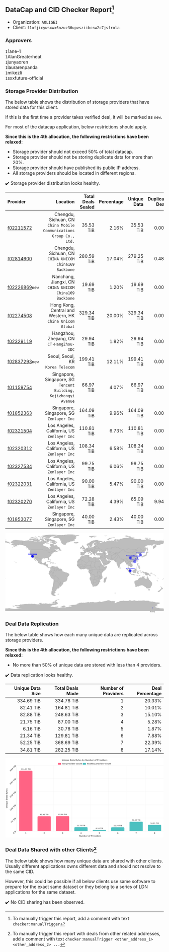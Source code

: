 ## DataCap and CID Checker Report[^1]
 - Organization: `AOLIGEI`
 - Client: `f1ofjicywsxwx6nzuz36upvsziibcsw2c7jsfrola`
### Approvers
`1`1ane-1<br/>`1`AlanGreaterheat<br/>`1`junyaoren<br/>`1`laurarenpanda<br/>`1`mikezli<br/>`1`sxxfuture-official


### Storage Provider Distribution
The below table shows the distribution of storage providers that have stored data for this client.

If this is the first time a provider takes verified deal, it will be marked as `new`.

For most of the datacap application, below restrictions should apply.

**Since this is the 4th allocation, the following restrictions have been relaxed:**
 - Storage provider should not exceed 50% of total datacap.
 - Storage provider should not be storing duplicate data for more than 20%.
 - Storage provider should have published its public IP address.
 - All storage providers should be located in different regions.

✔️ Storage provider distribution looks healthy.

| Provider                                                    |                                                               Location | Total Deals Sealed | Percentage | Unique Data | Duplicate Deals |
| :---------------------------------------------------------- | ---------------------------------------------------------------------: | -----------------: | ---------: | ----------: | --------------: |
| [f02211572](https://filfox.info/en/address/f02211572)       | Chengdu, Sichuan, CN<br/>`China Mobile Communications Group Co., Ltd.` |          35.53 TiB |      2.16% |   35.53 TiB |           0.00% |
| [f02814600](https://filfox.info/en/address/f02814600)       |              Chengdu, Sichuan, CN<br/>`CHINA UNICOM China169 Backbone` |         280.59 TiB |     17.04% |  279.25 TiB |           0.48% |
| [f02226869](https://filfox.info/en/address/f02226869)`new`  |             Nanchang, Jiangxi, CN<br/>`CHINA UNICOM China169 Backbone` |          19.69 TiB |      1.20% |   19.69 TiB |           0.00% |
| [f02274508](https://filfox.info/en/address/f02274508)       |           Hong Kong, Central and Western, HK<br/>`China Unicom Global` |         329.34 TiB |     20.00% |  329.34 TiB |           0.00% |
| [f02329119](https://filfox.info/en/address/f02329119)       |                           Hangzhou, Zhejiang, CN<br/>`CT-HangZhou-IDC` |          29.94 TiB |      1.82% |   29.94 TiB |           0.00% |
| [f02837293](https://filfox.info/en/address/f02837293)`new`  |                                   Seoul, Seoul, KR<br/>`Korea Telecom` |         199.41 TiB |     12.11% |  199.41 TiB |           0.00% |
| [f01159754](https://filfox.info/en/address/f01159754)       |    Singapore, Singapore, SG<br/>`Tencent Building, Kejizhongyi Avenue` |          66.97 TiB |      4.07% |   66.97 TiB |           0.00% |
| [f01852363](https://filfox.info/en/address/f01852363)       |                            Singapore, Singapore, SG<br/>`Zenlayer Inc` |         164.09 TiB |      9.96% |  164.09 TiB |           0.00% |
| [f02321504](https://filfox.info/en/address/f02321504)       |                         Los Angeles, California, US<br/>`Zenlayer Inc` |         110.81 TiB |      6.73% |  110.81 TiB |           0.00% |
| [f02320312](https://filfox.info/en/address/f02320312)       |                         Los Angeles, California, US<br/>`Zenlayer Inc` |         108.34 TiB |      6.58% |  108.34 TiB |           0.00% |
| [f02327534](https://filfox.info/en/address/f02327534)       |                         Los Angeles, California, US<br/>`Zenlayer Inc` |          99.75 TiB |      6.06% |   99.75 TiB |           0.00% |
| [f02322031](https://filfox.info/en/address/f02322031)       |                         Los Angeles, California, US<br/>`Zenlayer Inc` |          90.00 TiB |      5.47% |   90.00 TiB |           0.00% |
| [f02320270](https://filfox.info/en/address/f02320270)       |                         Los Angeles, California, US<br/>`Zenlayer Inc` |          72.28 TiB |      4.39% |   65.09 TiB |           9.94% |
| [f01853077](https://filfox.info/en/address/f01853077)       |                            Singapore, Singapore, SG<br/>`Zenlayer Inc` |          40.00 TiB |      2.43% |   40.00 TiB |           0.00% |

<img src="https://raw.githubusercontent.com/data-preservation-programs/filplus-checker-assets/main/filecoin-project/filecoin-plus-large-datasets/issues/2077/1701067495415.png"/>

### Deal Data Replication
The below table shows how each many unique data are replicated across storage providers.


**Since this is the 4th allocation, the following restrictions have been relaxed:**
- No more than 50% of unique data are stored with less than 4 providers.

✔️ Data replication looks healthy.

| Unique Data Size | Total Deals Made | Number of Providers | Deal Percentage |
| ---------------: | ---------------: | ------------------: | --------------: |
|       334.69 TiB |       334.78 TiB |                   1 |          20.33% |
|        82.41 TiB |       164.81 TiB |                   2 |          10.01% |
|        82.88 TiB |       248.63 TiB |                   3 |          15.10% |
|        21.75 TiB |        87.00 TiB |                   4 |           5.28% |
|         6.16 TiB |        30.78 TiB |                   5 |           1.87% |
|        21.34 TiB |       129.81 TiB |                   6 |           7.88% |
|        52.25 TiB |       368.69 TiB |                   7 |          22.39% |
|        34.81 TiB |       282.25 TiB |                   8 |          17.14% |

<img src="https://raw.githubusercontent.com/data-preservation-programs/filplus-checker-assets/main/filecoin-project/filecoin-plus-large-datasets/issues/2077/1701067496291.png"/>

### Deal Data Shared with other Clients[^3]
The below table shows how many unique data are shared with other clients.
Usually different applications owns different data and should not resolve to the same CID.

However, this could be possible if all below clients use same software to prepare for the exact same dataset or they belong to a series of LDN applications for the same dataset.

✔️ No CID sharing has been observed.

[^1]: To manually trigger this report, add a comment with text `checker:manualTrigger`

[^2]: Deals from those addresses are combined into this report as they are specified with `checker:manualTrigger`

[^3]: To manually trigger this report with deals from other related addresses, add a comment with text `checker:manualTrigger <other_address_1> <other_address_2> ...`
